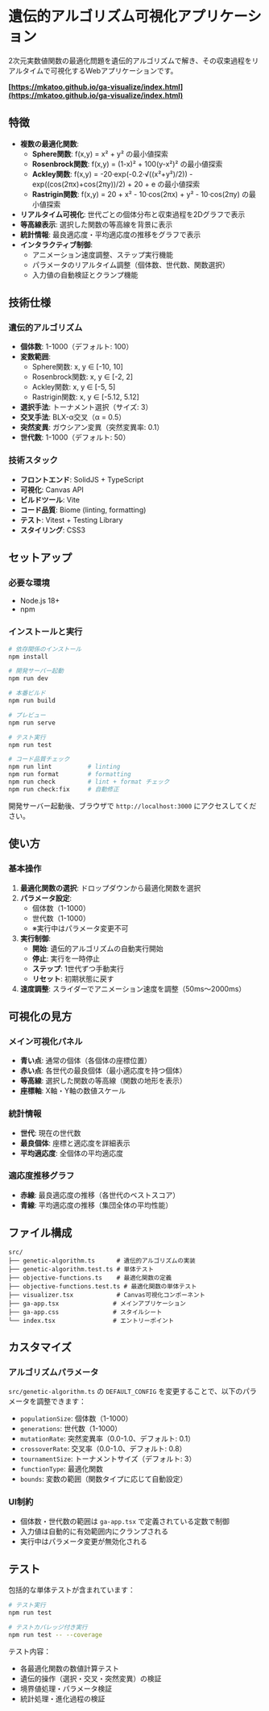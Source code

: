 # 遺伝的アルゴリズム可視化アプリケーション

2次元実数値関数の最適化問題を遺伝的アルゴリズムで解き、その収束過程をリアルタイムで可視化するWebアプリケーションです。

**[https://mkatoo.github.io/ga-visualize/index.html](https://mkatoo.github.io/ga-visualize/index.html)**

## 特徴

- **複数の最適化関数**:
  - **Sphere関数**: f(x,y) = x² + y² の最小値探索
  - **Rosenbrock関数**: f(x,y) = (1-x)² + 100(y-x²)² の最小値探索
  - **Ackley関数**: f(x,y) = -20·exp(-0.2·√((x²+y²)/2)) - exp((cos(2πx)+cos(2πy))/2) + 20 + e の最小値探索
  - **Rastrigin関数**: f(x,y) = 20 + x² - 10·cos(2πx) + y² - 10·cos(2πy) の最小値探索
- **リアルタイム可視化**: 世代ごとの個体分布と収束過程を2Dグラフで表示
- **等高線表示**: 選択した関数の等高線を背景に表示
- **統計情報**: 最良適応度・平均適応度の推移をグラフで表示
- **インタラクティブ制御**:
  - アニメーション速度調整、ステップ実行機能
  - パラメータのリアルタイム調整（個体数、世代数、関数選択）
  - 入力値の自動検証とクランプ機能

## 技術仕様

### 遺伝的アルゴリズム
- **個体数**: 1-1000（デフォルト: 100）
- **変数範囲**:
  - Sphere関数: x, y ∈ [-10, 10]
  - Rosenbrock関数: x, y ∈ [-2, 2]
  - Ackley関数: x, y ∈ [-5, 5]
  - Rastrigin関数: x, y ∈ [-5.12, 5.12]
- **選択手法**: トーナメント選択（サイズ: 3）
- **交叉手法**: BLX-α交叉（α = 0.5）
- **突然変異**: ガウシアン変異（突然変異率: 0.1）
- **世代数**: 1-1000（デフォルト: 50）

### 技術スタック
- **フロントエンド**: SolidJS + TypeScript
- **可視化**: Canvas API
- **ビルドツール**: Vite
- **コード品質**: Biome (linting, formatting)
- **テスト**: Vitest + Testing Library
- **スタイリング**: CSS3

## セットアップ

### 必要な環境
- Node.js 18+
- npm

### インストールと実行

```bash
# 依存関係のインストール
npm install

# 開発サーバー起動
npm run dev

# 本番ビルド
npm run build

# プレビュー
npm run serve

# テスト実行
npm run test

# コード品質チェック
npm run lint          # linting
npm run format        # formatting
npm run check         # lint + format チェック
npm run check:fix     # 自動修正
```

開発サーバー起動後、ブラウザで `http://localhost:3000` にアクセスしてください。

## 使い方

### 基本操作
1. **最適化関数の選択**: ドロップダウンから最適化関数を選択
2. **パラメータ設定**:
   - 個体数（1-1000）
   - 世代数（1-1000）
   - ※実行中はパラメータ変更不可
3. **実行制御**:
   - **開始**: 遺伝的アルゴリズムの自動実行開始
   - **停止**: 実行を一時停止
   - **ステップ**: 1世代ずつ手動実行
   - **リセット**: 初期状態に戻す
4. **速度調整**: スライダーでアニメーション速度を調整（50ms〜2000ms）

## 可視化の見方

### メイン可視化パネル
- **青い点**: 通常の個体（各個体の座標位置）
- **赤い点**: 各世代の最良個体（最小適応度を持つ個体）
- **等高線**: 選択した関数の等高線（関数の地形を表示）
- **座標軸**: X軸・Y軸の数値スケール

### 統計情報
- **世代**: 現在の世代数
- **最良個体**: 座標と適応度を詳細表示
- **平均適応度**: 全個体の平均適応度

### 適応度推移グラフ
- **赤線**: 最良適応度の推移（各世代のベストスコア）
- **青線**: 平均適応度の推移（集団全体の平均性能）

## ファイル構成

```
src/
├── genetic-algorithm.ts      # 遺伝的アルゴリズムの実装
├── genetic-algorithm.test.ts # 単体テスト
├── objective-functions.ts    # 最適化関数の定義
├── objective-functions.test.ts # 最適化関数の単体テスト
├── visualizer.tsx            # Canvas可視化コンポーネント
├── ga-app.tsx               # メインアプリケーション
├── ga-app.css               # スタイルシート
└── index.tsx                # エントリーポイント
```

## カスタマイズ

### アルゴリズムパラメータ
`src/genetic-algorithm.ts` の `DEFAULT_CONFIG` を変更することで、以下のパラメータを調整できます：

- `populationSize`: 個体数（1-1000）
- `generations`: 世代数（1-1000）
- `mutationRate`: 突然変異率（0.0-1.0、デフォルト: 0.1）
- `crossoverRate`: 交叉率（0.0-1.0、デフォルト: 0.8）
- `tournamentSize`: トーナメントサイズ（デフォルト: 3）
- `functionType`: 最適化関数
- `bounds`: 変数の範囲（関数タイプに応じて自動設定）

### UI制約
- 個体数・世代数の範囲は `ga-app.tsx` で定義されている定数で制御
- 入力値は自動的に有効範囲内にクランプされる
- 実行中はパラメータ変更が無効化される

## テスト

包括的な単体テストが含まれています：

```bash
# テスト実行
npm run test

# テストカバレッジ付き実行
npm run test -- --coverage
```

テスト内容：
- 各最適化関数の数値計算テスト
- 遺伝的操作（選択・交叉・突然変異）の検証
- 境界値処理・パラメータ検証
- 統計処理・進化過程の検証

